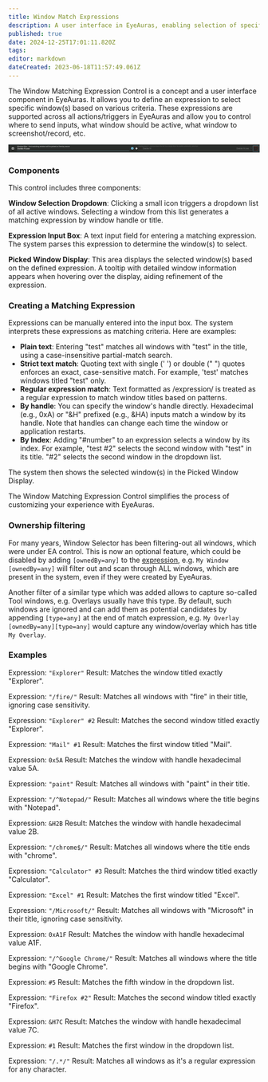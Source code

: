 ```yaml
---
title: Window Match Expressions
description: A user interface in EyeAuras, enabling selection of specific windows using a custom expression.
published: true
date: 2024-12-25T17:01:11.820Z
tags: 
editor: markdown
dateCreated: 2023-06-18T11:57:49.061Z
---
```


The Window Matching Expression Control is a concept and a user interface component in EyeAuras. It allows you to define an expression to select specific window(s) based on various criteria. These expressions are supported across all actions/triggers in EyeAuras and allow you to control where to send inputs, what window should be active, what window to screenshot/record, etc.

![](/eyeauras_zjebk8jadf.png)

### Components

This control includes three components:

**Window Selection Dropdown**: Clicking a small icon triggers a dropdown list of all active windows. Selecting a window from this list generates a matching expression by window handle or title.

**Expression Input Box**: A text input field for entering a matching expression. The system parses this expression to determine the window(s) to select.

**Picked Window Display**: This area displays the selected window(s) based on the defined expression. A tooltip with detailed window information appears when hovering over the display, aiding refinement of the expression.

### **Creating a Matching Expression**

Expressions can be manually entered into the input box. The system interprets these expressions as matching criteria. Here are examples:

-   **Plain text**: Entering "test" matches all windows with "test" in the title, using a case-insensitive partial-match search.
-   **Strict text match**: Quoting text with single (' ') or double (" ") quotes enforces an exact, case-sensitive match. For example, 'test' matches windows titled "test" only.
-   **Regular expression match**: Text formatted as /expression/ is treated as a regular expression to match window titles based on patterns.
-   **By handle**: You can specify the window's handle directly. Hexadecimal (e.g., 0xA) or "&H" prefixed (e.g., &HA) inputs match a window by its handle. Note that handles can change each time the window or application restarts.
-   **By Index**: Adding "#number" to an expression selects a window by its index. For example, "test #2" selects the second window with "test" in its title. "#2" selects the second window in the dropdown list.

The system then shows the selected window(s) in the Picked Window Display.

The Window Matching Expression Control simplifies the process of customizing your experience with EyeAuras.


### Ownership filtering
For many years, Window Selector has been filtering-out all windows, which were under EA control. 
This is now an optional feature, which could be disabled by adding `[ownedBy=any]` to the [expression](https://wiki.eyeauras.net/en/features/window-matching-expressions), e.g.
`My Window [ownedBy=any]` 
will filter out and scan through ALL windows, which are present in the system, even if they were created by EyeAuras. 

Another filter of a similar type which was added allows to capture so-called Tool windows, e.g. Overlays usually have this type.
By default, such windows are ignored and can add them as potential candidates by appending `[type=any]` at the end of match expression, e.g.
`My Overlay [ownedBy=any][type=any]` 
would capture any window/overlay which has title `My Overlay`.

### Examples
Expression: `"Explorer"` Result: Matches the window titled exactly "Explorer".

Expression: `"/fire/"` Result: Matches all windows with "fire" in their title, ignoring case sensitivity.

Expression: `"Explorer" #2` Result: Matches the second window titled exactly "Explorer".

Expression: `"Mail" #1` Result: Matches the first window titled "Mail".

Expression: `0x5A` Result: Matches the window with handle hexadecimal value 5A.

Expression: `"paint"` Result: Matches all windows with "paint" in their title.

Expression: `"/^Notepad/"` Result: Matches all windows where the title begins with "Notepad".

Expression: `&H2B` Result: Matches the window with handle hexadecimal value 2B.

Expression: `"/chrome$/"` Result: Matches all windows where the title ends with "chrome".

Expression: `"Calculator" #3` Result: Matches the third window titled exactly "Calculator".

Expression: `"Excel" #1` Result: Matches the first window titled "Excel".

Expression: `"/Microsoft/"` Result: Matches all windows with "Microsoft" in their title, ignoring case sensitivity.

Expression: `0xA1F` Result: Matches the window with handle hexadecimal value A1F.

Expression: `"/^Google Chrome/"` Result: Matches all windows where the title begins with "Google Chrome".

Expression: `#5` Result: Matches the fifth window in the dropdown list.

Expression: `"Firefox #2"` Result: Matches the second window titled exactly "Firefox".

Expression: `&H7C` Result: Matches the window with handle hexadecimal value 7C.

Expression: `#1` Result: Matches the first window in the dropdown list.

Expression: `"/.*/"` Result: Matches all windows as it's a regular expression for any character.
